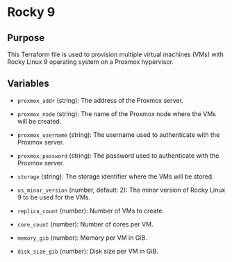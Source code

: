 # Rocky 9

## Purpose
This Terraform file is used to provision multiple virtual machines (VMs) with Rocky Linux 9 operating system on a Proxmox hypervisor.

## Variables

- `proxmox_addr` (string): The address of the Proxmox server.

- `proxmox_node` (string): The name of the Proxmox node where the VMs will be created.

- `proxmox_username` (string): The username used to authenticate with the Proxmox server.

- `proxmox_password` (string): The password used to authenticate with the Proxmox server.

- `storage` (string): The storage identifier where the VMs will be stored.

- `os_minor_version` (number, default: 2): The minor version of Rocky Linux 9 to be used for the VMs.

- `replica_count` (number): Number of VMs to create.

- `core_count` (number): Number of cores per VM.

- `memory_gib` (number): Memory per VM in GiB.

- `disk_size_gib` (number): Disk size per VM in GiB.
